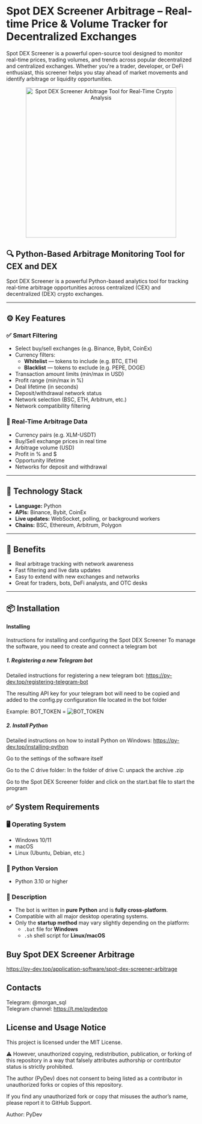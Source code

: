 # Spot DEX Screener Arbitrage – Real-time Price & Volume Tracker for Decentralized Exchanges

Spot DEX Screener is a powerful open-source tool designed to monitor real-time prices, trading volumes, and trends across popular decentralized and centralized exchanges. Whether you're a trader, developer, or DeFi enthusiast, this screener helps you stay ahead of market movements and identify arbitrage or liquidity opportunities.

<p align="center">
  <img width="400" src="https://py-dev.top/components/com_jshopping/files/img_products/spot-dex-screener.png" alt="Spot DEX Screener Arbitrage Tool for Real-Time Crypto Analysis">
</p>

## 🔍 Python-Based Arbitrage Monitoring Tool for CEX and DEX

Spot DEX Screener is a powerful Python-based analytics tool for tracking real-time arbitrage opportunities across centralized (CEX) and decentralized (DEX) crypto exchanges.

---

## ⚙️ Key Features

### ✅ Smart Filtering

- Select buy/sell exchanges (e.g. Binance, Bybit, CoinEx)  
- Currency filters:  
  - **Whitelist** — tokens to include (e.g. BTC, ETH)  
  - **Blacklist** — tokens to exclude (e.g. PEPE, DOGE)  
- Transaction amount limits (min/max in USD)  
- Profit range (min/max in %)  
- Deal lifetime (in seconds)  
- Deposit/withdrawal network status  
- Network selection (BSC, ETH, Arbitrum, etc.)  
- Network compatibility filtering  

### 📡 Real-Time Arbitrage Data

- Currency pairs (e.g. XLM-USDT)  
- Buy/Sell exchange prices in real time  
- Arbitrage volume (USD)  
- Profit in % and $  
- Opportunity lifetime  
- Networks for deposit and withdrawal  

---

## 🧱 Technology Stack

- **Language:** Python  
- **APIs:** Binance, Bybit, CoinEx  
- **Live updates:** WebSocket, polling, or background workers  
- **Chains:** BSC, Ethereum, Arbitrum, Polygon  

---

## 🎯 Benefits

- Real arbitrage tracking with network awareness  
- Fast filtering and live data updates  
- Easy to extend with new exchanges and networks  
- Great for traders, bots, DeFi analysts, and OTC desks  

---

## 📦 Installation


 #### Installing
Instructions for installing and configuring the Spot DEX Screener
To manage the software, you need to create and connect a telegram bot

##### 1. Registering a new Telegram bot
Detailed instructions for registering a new telegram bot: https://py-dev.top/registering-telegram-bot

The resulting API key for your telegram bot will need to be copied and added to the config.py configuration file located in the bot folder

Example: BOT_TOKEN =  <img src="https://py-dev.top/images/p2ptradebot/BOT_TOKEN.png" alt="BOT_TOKEN">

##### 2. Install Python
Detailed instructions on how to install Python on Windows: https://py-dev.top/installing-python

Go to the settings of the software itself

Go to the C drive folder:
In the folder of drive C: unpack the archive .zip

Go to the Spot DEX Screener folder and click on the start.bat file to start the program


## ✅ System Requirements

### 🖥️ Operating System
- Windows 10/11  
- macOS  
- Linux (Ubuntu, Debian, etc.)

### 🐍 Python Version
- Python 3.10 or higher

### 📄 Description
- The bot is written in **pure Python** and is **fully cross-platform**.
- Compatible with all major desktop operating systems.
- Only the **startup method** may vary slightly depending on the platform:
  - `.bat` file for **Windows**
  - `.sh` shell script for **Linux/macOS**


## Buy Spot DEX Screener Arbitrage
https://py-dev.top/application-software/spot-dex-screener-arbitrage

## Contacts
Telegram:  @morgan_sql<br>
Telegram channel: https://t.me/pydevtop

## License and Usage Notice

This project is licensed under the MIT License.

⚠️ However, unauthorized copying, redistribution, publication, or forking of this repository in a way that falsely attributes authorship or contributor status is strictly prohibited.

The author (PyDev) does not consent to being listed as a contributor in unauthorized forks or copies of this repository.

If you find any unauthorized fork or copy that misuses the author’s name, please report it to GitHub Support.

Author: PyDev


